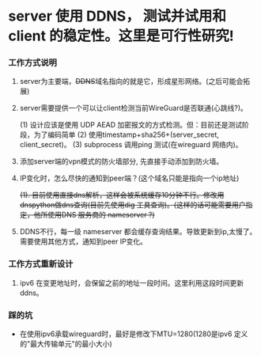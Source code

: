 # server 使用 DDNS， 测试并试用和 client 的稳定性。这里是可行性研究!


### 工作方式说明


1. server为主要端，~~DDNS~~域名指向的就是它，形成星形网络。(之后可能会拓展)

2. server需要提供一个可以让client检测当前WireGuard是否联通(心跳线?)。

    (1) 设计应该是使用 UDP AEAD 加密报文的方式检测。但：目前还是测试阶段，为了编码简单
    (2) 使用timestamp+sha256+(server_secret, client_secret)。
    (3) subprocess 调用ping 测试(在wireguard 网络内)。

3. 添加server端的vpn模式的防火墙部分, 先直接手动添加到防火墙。

4. IP变化时，怎么尽快的通知到peer端？(这个域名只能是指向一个ip地址)

    ~~(1). 目前使用直接dns解析，这样会被系统缓存10分钟不行。修改用dnspython做dns查询(目前先使用dig 工具查询)。(这样的话可能需要用户指定，他所使用DNS 服务商的 nameserver ?)~~

5. DDNS不行，每一级 nameserver 都会缓存查询结果。导致更新到ip,太慢了。需要使用其他方式，通知到peer IP变化。


### 工作方式重新设计

1. ipv6 在变更地址时，会保留之前的地址一段时间。这里利用这段时间更新ddns。


### 踩的坑

- 在使用ipv6承载wireguard时，最好是修改下MTU=1280(1280是ipv6 定义的"最大传输单元"的最小大小)